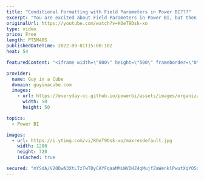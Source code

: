 ```yaml
---
title: "Conditional Formatting with Field Parameters in Power BI???"
excerpt: "You are excited about Field Parameters in Power BI, but then realize you can't use conditional formatting with them. What the french toast! Don't despair! Patrick and Adam have some ways to get this working.  Matthias K. Question https://youtu.be/ksmNfa_K8GQ?t=1011  Let report readers use field parameters"
originalUrl: https://youtube.com/watch?v=KOeT9Dsk-xo
type: video
price: Free
length: PT5M40S
publishedDateTime: 2022-09-01T15:00:10Z
heat: 54

featuredContent: "<iframe width=\"800\" height=\"500\" frameborder=\"0\" src=\"https://www.youtube.com/embed/KOeT9Dsk-xo\" allow=\"accelerometer; autoplay; encrypted-media; gyroscope; picture-in-picture\" allowfullscreen></iframe>"

provider:
  name: Guy in a Cube
  domain: guyinacube.com
  images:
    - url: https://everyday-cc.github.io/powerbi/assets/images/organizations/guyinacube.com-50x50.jpg
      width: 50
      height: 50

topics:
  - Power BI

images:
  - url: https://i.ytimg.com/vi/KOeT9Dsk-xo/maxresdefault.jpg
    width: 1280
    height: 720
    isCached: true

secured: "mYSdA/V20DwA3XtLTzTwTDyCAYFqaaMMiWVDHZ4qMujfZaWenklPwutXqYO5d0TOA0OdOm17PVlYNgp9Npnpinf5S8sB/ZBI8X69bIe99rUmw8XT4YEuNWibVA5m0ij+pW9eimSBYTwu/RlaUcqPe8aON4K+Lq+t9g3A3A+JtgYCUI9yKEVCkTRkT0DSjCGqBhoP6O04xif0Moha9dyc5dMamJAzon374q4TH7hRaBoR/Dn1quvm3XnNUEXF+Qj21NA3edJU6kDuJWL4m/V7ibD1/4cVhx8UhAAvi1XGvk2cBJGZp70yi19iv7450wQKZkJ3SxArjbrASOvRy8n57PCY84jYNMmpNNg5Cpf2DnA2gUNtgdrisehCXtEPckJz8OCwJqclIjrRcbuare0591ObMywee4CRqr06bVxIUn0=;2oCwTxPfz72/JF3WEK8YRw=="
---
```


